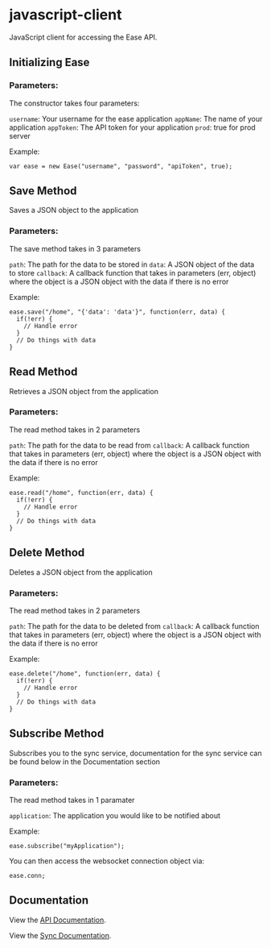 # javascript-client
JavaScript client for accessing the Ease API.

## Initializing Ease

### Parameters:

The constructor takes four parameters:

`username`: Your username for the ease application
`appName`: The name of your application
`appToken`: The API token for your application
`prod`: true for prod server

Example:
```
var ease = new Ease("username", "password", "apiToken", true);
```

## Save Method

Saves a JSON object to the application

### Parameters:

The save method takes in 3 parameters

`path`: The path for the data to be stored in
`data`: A JSON object of the data to store
`callback`: A callback function that takes in parameters (err, object) where the object is a JSON object with the data if there is no error

Example:
```
ease.save("/home", "{'data': 'data'}", function(err, data) {
  if(!err) {
    // Handle error
  }
  // Do things with data
}
```

## Read Method

Retrieves a JSON object from the application

### Parameters:

The read method takes in 2 parameters

`path`: The path for the data to be read from
`callback`: A callback function that takes in parameters (err, object) where the object is a JSON object with the data if there is no error

Example:
```
ease.read("/home", function(err, data) {
  if(!err) {
    // Handle error
  }
  // Do things with data
}
```

## Delete Method

Deletes a JSON object from the application

### Parameters:

The read method takes in 2 parameters

`path`: The path for the data to be deleted from
`callback`: A callback function that takes in parameters (err, object) where the object is a JSON object with the data if there is no error

Example:
```
ease.delete("/home", function(err, data) {
  if(!err) {
    // Handle error
  }
  // Do things with data
}
```

## Subscribe Method

Subscribes you to the sync service, documentation for the sync service can be found below in the Documentation section

### Parameters:

The read method takes in 1 paramater

`application`: The application you would like to be notified about

Example:
```
ease.subscribe("myApplication");
```

You can then access the websocket connection object via:
```
ease.conn;
```


## Documentation

View the [API Documentation](https://github.com/EaseApp/web-backend#data-api-documentation).

View the [Sync Documentation](https://github.com/EaseApp/web-backend#sync-endpoint-for-realtime).
